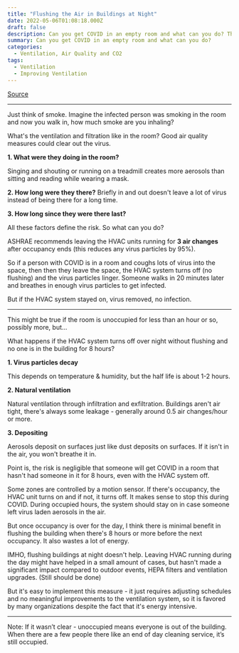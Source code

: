 ```yaml
---
title: "Flushing the Air in Buildings at Night"
date: 2022-05-06T01:08:18.000Z
draft: false
description: Can you get COVID in an empty room and what can you do? The answer is yes - you can get COVID in an empty room. The more important question is how significant is the risk? What factors affect it?
summary: Can you get COVID in an empty room and what can you do?
categories:
  - Ventilation, Air Quality and CO2
tags:
  - Ventilation
  - Improving Ventilation
---
```

[Source](https://twitter.com/joeyfox85/status/1522382716934754308)

---

Just think of smoke. Imagine the infected person was smoking in the room and now you walk in, how much smoke are you inhaling?

What's the ventilation and filtration like in the room? Good air quality measures could clear out the virus.

**1. What were they doing in the room?**

Singing and shouting or running on a treadmill creates more aerosols than sitting and reading while wearing a mask.

**2. How long were they there?**
Briefly in and out doesn't leave a lot of virus instead of being there for a long time.

**3. How long since they were there last?**

All these factors define the risk. So what can you do?

ASHRAE recommends leaving the HVAC units running for **3 air changes** after occupancy ends (this reduces any virus particles by 95%).

So if a person with COVID is in a room and coughs lots of virus into the space, then then they leave the space, the HVAC system turns off (no flushing) and the virus particles linger. Someone walks in 20 minutes later and breathes in enough virus particles to get infected.

But if the HVAC system stayed on, virus removed, no infection.

---

This might be true if the room is unoccupied for less than an hour or so, possibly more, but...

What happens if the HVAC system turns off over night without flushing and no one is in the building for 8 hours?

**1. Virus particles decay**

This depends on temperature & humidity, but the half life is about 1-2 hours.

**2. Natural ventilation** 

Natural ventilation through infiltration and exfiltration. Buildings aren't air tight, there's always some leakage - generally around 0.5 air changes/hour or more.

**3. Depositing**

Aerosols deposit on surfaces just like dust deposits on surfaces. If it isn't in the air, you won't breathe it in.

Point is, the risk is negligible that someone will get COVID in a room that hasn't had someone in it for 8 hours, even with the HVAC system off.

Some zones are controlled by a motion sensor. If there's occupancy, the HVAC unit turns on and if not, it turns off. It makes sense to stop this during COVID. During occupied hours, the system should stay on in case someone left virus laden aerosols in the air.

But once occupancy is over for the day, I think there is minimal benefit in flushing the building when there's 8 hours or more before the next occupancy. It also wastes a lot of energy. 

IMHO, flushing buildings at night doesn't help. Leaving HVAC running during the day might have helped in a small amount of cases, but hasn't made a significant impact compared to outdoor events, HEPA filters and ventilation upgrades. (Still should be done)

But it's easy to implement this measure - it just requires adjusting schedules and no meaningful improvements to the ventilation system, so it is favored by many organizations despite the fact that it's energy intensive.

---

Note: If it wasn’t clear - unoccupied means everyone is out of the building. When there are a few people there like an end of day cleaning service, it’s still occupied.